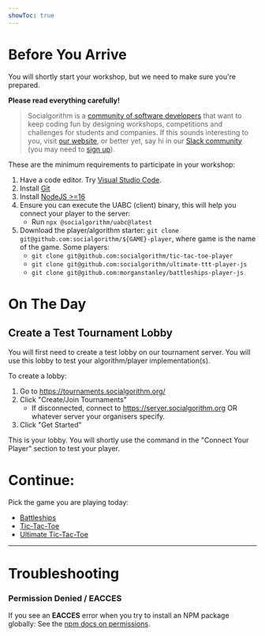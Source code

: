 ```yaml
---
showToc: true
---
```


# Before You Arrive

You will shortly start your workshop, but we need to make sure you're prepared.

**Please read everything carefully!**

> Socialgorithm is a [community of software developers](https://github.com/orgs/socialgorithm/people) that want to keep coding fun by designing workshops, competitions and challenges for students and companies. If this sounds interesting to you, visit [our website](https://socialgorithm.org), or better yet, say hi in our [Slack community](https://socialgorithm.slack.com/) (you may need to [sign up](https://socialgorithm-slack.herokuapp.com/)).

These are the minimum requirements to participate in your workshop:

1. Have a code editor. Try [Visual Studio Code](https://code.visualstudio.com/).
1. Install [Git](https://git-scm.com/downloads)
1. Install [NodeJS >=16](https://nodejs.org/en/download/current/)
1. Ensure you can execute the UABC (client) binary, this will help you connect your player to the server:
   * Run `npx @socialgorithm/uabc@latest`
1. Download the player/algorithm starter: `git clone git@github.com:socialgorithm/${GAME}-player`, where game is the name of the game. Some players:
   * `git clone git@github.com:socialgorithm/tic-tac-toe-player`
   * `git clone git@github.com:socialgorithm/ultimate-ttt-player-js`
   * `git clone git@github.com:morganstanley/battleships-player-js`

# On The Day

## Create a Test Tournament Lobby

You will first need to create a test lobby on our tournament server. You will use this lobby to test your algorithm/player implementation(s).

To create a lobby:

1. Go to https://tournaments.socialgorithm.org/
1. Click "Create/Join Tournaments"
    * If disconnected, connect to https://server.socialgorithm.org OR whatever server your organisers specify.
1. Click "Get Started"

This is your lobby. You will shortly use the command in the "Connect Your Player" section to test your player.

# Continue: 

Pick the game you are playing today:

* [Battleships](./battleships.md)
* [Tic-Tac-Toe](./tic-tac-toe.md)
* [Ultimate Tic-Tac-Toe](./ultimate-tic-tac-toe.md)

-----

# Troubleshooting

### Permission Denied / EACCES

If you see an **EACCES** error when you try to install an NPM package globally: See the [npm docs on permissions](https://docs.npmjs.com/getting-started/fixing-npm-permissions).

